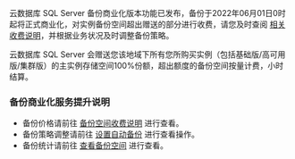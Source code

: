 云数据库 SQL Server 备份商业化版本功能已发布，备份于2022年06月01日0时起将正式商业化，对实例备份空间超出赠送的部分进行收费，请您及时查阅 [相关收费说明](链接到备份空间收费说明)，并根据业务状况及时调整备份策略。

云数据库 SQL Server 会赠送您该地域下所有您所购买实例（包括基础版/高可用版/集群版）的主实例存储空间100%份额，超出额度的备份空间按量计费，小时结算。

### 备份商业化服务提升说明
- 备份价格请前往 [备份空间收费说明]() 进行查看。
- 备份策略调整请前往 [设置自动备份]() 进行查看操作。
- 备份统计请前往 [查看备份空间]() 进行查看。
